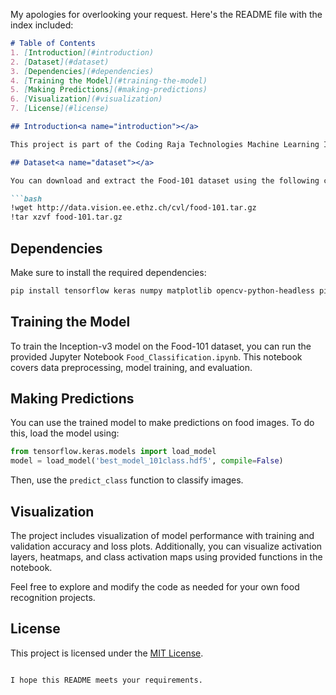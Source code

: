My apologies for overlooking your request. Here's the README file with the index included:

```markdown
# Table of Contents
1. [Introduction](#introduction)
2. [Dataset](#dataset)
3. [Dependencies](#dependencies)
4. [Training the Model](#training-the-model)
5. [Making Predictions](#making-predictions)
6. [Visualization](#visualization)
7. [License](#license)

## Introduction<a name="introduction"></a>

This project is part of the Coding Raja Technologies Machine Learning Internship and focuses on image classification for food recognition using the Inception-v3 model. The model is trained on the Food-101 dataset, which contains images of various food items.

## Dataset<a name="dataset"></a>

You can download and extract the Food-101 dataset using the following commands:

```bash
!wget http://data.vision.ee.ethz.ch/cvl/food-101.tar.gz
!tar xzvf food-101.tar.gz
```

## Dependencies<a name="dependencies"></a>

Make sure to install the required dependencies:

```bash
pip install tensorflow keras numpy matplotlib opencv-python-headless pillow
```

## Training the Model<a name="training-the-model"></a>

To train the Inception-v3 model on the Food-101 dataset, you can run the provided Jupyter Notebook `Food_Classification.ipynb`. This notebook covers data preprocessing, model training, and evaluation.

## Making Predictions<a name="making-predictions"></a>

You can use the trained model to make predictions on food images. To do this, load the model using:

```python
from tensorflow.keras.models import load_model
model = load_model('best_model_101class.hdf5', compile=False)
```

Then, use the `predict_class` function to classify images.

## Visualization<a name="visualization"></a>

The project includes visualization of model performance with training and validation accuracy and loss plots. Additionally, you can visualize activation layers, heatmaps, and class activation maps using provided functions in the notebook.

Feel free to explore and modify the code as needed for your own food recognition projects.

## License<a name="license"></a>

This project is licensed under the [MIT License](LICENSE).
```

I hope this README meets your requirements.
